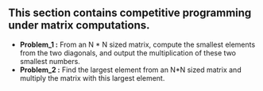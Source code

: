 ## This section contains competitive programming under matrix computations.

* <b> Problem_1 :</b> From an N * N sized matrix, compute the smallest elements from the two diagonals, and output the multiplication of these two smallest numbers.
* <b>Problem_2 :</b> Find the largest element from an N*N sized matrix and multiply the matrix with this largest element.
